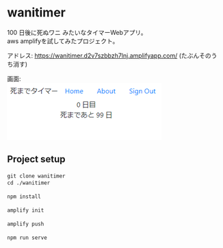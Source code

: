 # wanitimer

100 日後に死ぬワニ みたいなタイマーWebアプリ。  
aws amplifyを試してみたプロジェクト。

アドレス: https://wanitimer.d2v7szbbzh7lnj.amplifyapp.com/ (たぶんそのうち消す)

画面:  
![wanitimer](./src/assets/wanitimer3.png)

## Project setup

```
git clone wanitimer
cd ./wanitimer

npm install

amplify init

amplify push

npm run serve
```

